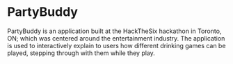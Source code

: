 # PartyBuddy

PartyBuddy is an application built at the HackTheSix hackathon in Toronto, ON; which was centered around the entertainment industry. The application is used to interactively explain to users how different drinking games can be played, stepping through with them while they play.

